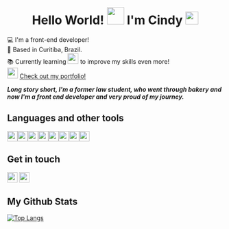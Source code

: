 <h1 align="center">Hello World! <img src="https://media.giphy.com/media/RgnFUlnOvnDkbCAnOK/giphy.gif" width="40"> I'm Cindy <img src="https://raw.githubusercontent.com/kaueMarques/kaueMarques/master/hi.gif" width="30"></h1>




:computer:  I'm a front-end developer!    
:house_with_garden:  Based in Curitiba, Brazil.   
:books:  Currently learning <img height="25" src="https://img.shields.io/badge/React-20232A?style=for-the-badge&logo=react&logoColor=61DAFB"  /> to improve my skills even more!     
<img src="https://media.giphy.com/media/RlOAlt0Qmsw4CTIELN/giphy.gif" width="25"> <a href="https://cindyhanae.github.io/cindy-hanae/" target="_blank">Check out my portfolio!</a>



***Long story short, I'm a former law student, who went through bakery and now I'm a front end developer and very proud of my journey.***




## Languages and other tools
<img height="24" src="https://img.shields.io/badge/HTML5-E34F26?style=for-the-badge&logo=html5&logoColor=white"  /><img height="24" src="https://img.shields.io/badge/CSS3-1572B6?style=for-the-badge&logo=css3&logoColor=white"  /><img height="24" src="https://img.shields.io/badge/JavaScript-F7DF1E?style=for-the-badge&logo=javascript&logoColor=black"  /><img height="24" src="https://img.shields.io/badge/Sass-CC6699?style=for-the-badge&logo=sass&logoColor=white"  /><img height="24" src="https://img.shields.io/badge/Bootstrap-563D7C?style=for-the-badge&logo=bootstrap&logoColor=white"  /><img height="24" src="https://img.shields.io/badge/Wordpress-21759B?style=for-the-badge&logo=wordpress&logoColor=white"  /><img height="24" src="https://img.shields.io/badge/Figma-F24E1E?style=for-the-badge&logo=figma&logoColor=white"  /><img height="24" src="https://img.shields.io/badge/jQuery-0769AD?style=for-the-badge&logo=jquery&logoColor=white"  /> 


## Get in touch

<a href="https://www.linkedin.com/in/cindy-hanae/" target="_blank"><img height="24" src="https://img.shields.io/badge/LinkedIn-0077B5?style=for-the-badge&logo=linkedin&logoColor=white"  /></a>
<a href="mailto:cindy.hanae1@gmail.com" target="_blank"><img height="24" src="https://img.shields.io/badge/Gmail-D14836?style=for-the-badge&logo=gmail&logoColor=white"  /></a>


## My Github Stats
[![Top Langs](https://github-readme-stats.vercel.app/api/top-langs/?username=cindyhanae&show_icons=true&theme=dracula)](https://github.com/anuraghazra/github-readme-stats)














